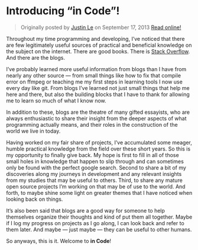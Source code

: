 Introducing “in Code”!
======================

> Originally posted by [Justin Le](https://blog.jle.im/) on September 17, 2013
> [Read online!](https://blog.jle.im/entry/introducing-in-code.html)

Throughout my time programming and developing, I’ve noticed that there are few
legitimately useful sources of practical and beneficial knowledge on the subject
on the internet. There are good books. There is [Stack
Overflow](http://www.stackoverflow.com). And there are the blogs.

I’ve probably learned more useful information from blogs than I have from nearly
any other source — from small things like how to fix that compile error on
ffmpeg or teaching me my first steps in learning tools I now use every day like
git. From blogs I’ve learned not just small things that help me here and there,
but also the building blocks that I have to thank for allowing me to learn so
much of what I know now.

In addition to these, blogs are the theatre of many gifted essayists, who are
always enthusiastic to share their insight from the deeper aspects of what
programming actually means, and their roles in the construction of the world we
live in today.

Having worked on my fair share of projects, I’ve accumulated some meager, humble
practical knowledge from the field over these short years. So this is my
opportunity to finally give back. My hope is first to fill in all of those small
holes in knowledge that happen to slip through and can sometimes only be found
with the perfect google search. Second to share a bit of my discoveries along my
journeys in development and any relevant insights from my studies that may be
useful to others. Third, to share any mature open source projects I’m working on
that may be of use to the world. And forth, to maybe shine some light on greater
themes that I have noticed when looking back on things.

It’s also been said that blogs are a good way for someone to help themselves
organize their thoughts and kind of put them all together. Maybe if I log my
progress on projects as I go along, I can look back and refer to them later. And
maybe — just maybe — they can be useful to other humans.

So anyways, this is it. Welcome to **in Code**!
